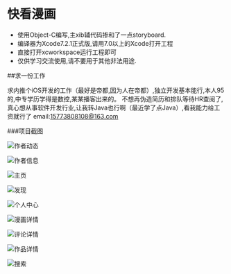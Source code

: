 # 快看漫画

- 使用Object-C编写,主xib辅代码掺和了一点storyboard.
- 编译器为Xcode7.2.1正式版,请用7.0以上的Xcode打开工程
- 直接打开xcworkspace运行工程即可
- 仅供学习交流使用,请不要用于其他非法用途.

##求一份工作

求内推个iOS开发的工作（最好是帝都,因为人在帝都）,独立开发基本能行,本人95的,中专学历学得是数控,某某播客出来的。
不想再伪造简历和排队等待HR查阅了,真心想从事软件开发行业,让我转Java也行啊（最近学了点Java）,看我能力给工资就行了
email:15773808108@163.com

###项目截图

![作者动态](https://github.com/NSDengChen/Kuaikan/blob/master/%E9%A1%B9%E7%9B%AE%E6%88%AA%E5%9B%BE/%E4%BD%9C%E8%80%85%E5%8A%A8%E6%80%81.png?raw=true)

![作者信息](https://github.com/NSDengChen/Kuaikan/blob/master/%E9%A1%B9%E7%9B%AE%E6%88%AA%E5%9B%BE/%E4%BD%9C%E8%80%85%E4%BF%A1%E6%81%AF.png?raw=true)


![主页](https://github.com/NSDengChen/Kuaikan/blob/master/%E9%A1%B9%E7%9B%AE%E6%88%AA%E5%9B%BE/%E4%B8%BB%E9%A1%B5.png?raw=true)

![发现](https://github.com/NSDengChen/Kuaikan/blob/master/%E9%A1%B9%E7%9B%AE%E6%88%AA%E5%9B%BE/%E5%8F%91%E7%8E%B0.png?raw=true)

![个人中心](https://github.com/NSDengChen/Kuaikan/blob/master/%E9%A1%B9%E7%9B%AE%E6%88%AA%E5%9B%BE/%E4%B8%AA%E4%BA%BA%E4%B8%AD%E5%BF%83.png?raw=true)

![漫画详情](https://github.com/NSDengChen/Kuaikan/blob/master/%E9%A1%B9%E7%9B%AE%E6%88%AA%E5%9B%BE/%E6%BC%AB%E7%94%BB%E8%AF%A6%E6%83%85.png?raw=true)

![评论详情](https://github.com/NSDengChen/Kuaikan/blob/master/%E9%A1%B9%E7%9B%AE%E6%88%AA%E5%9B%BE/%E8%AF%84%E8%AE%BA%E8%AF%A6%E6%83%85.png?raw=true)

![作品详情](https://github.com/NSDengChen/Kuaikan/blob/master/%E9%A1%B9%E7%9B%AE%E6%88%AA%E5%9B%BE/%E4%BD%9C%E5%93%81%E8%AF%A6%E6%83%85.png?raw=true)

![搜索](https://github.com/NSDengChen/Kuaikan/blob/master/%E9%A1%B9%E7%9B%AE%E6%88%AA%E5%9B%BE/%E6%90%9C%E7%B4%A2.png?raw=true)

